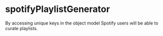 # spotifyPlaylistGenerator
By accessing unique keys in the object model Spotify users will be able to curate playlists.
